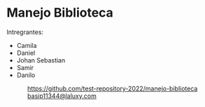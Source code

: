 # Manejo Biblioteca

Intregrantes:
<ul>
  <li>Camila</li>
  <li>Daniel</li>
  <li>Johan Sebastian </li>
  <li>Samir</li>
  <li>Danilo</li>
<ul>  


https://github.com/test-repository-2022/manejo-biblioteca
basip11344@laluxy.com